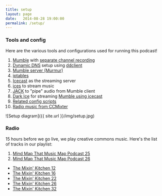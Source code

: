 ```yaml
---
title: setup
layout: page
date:   2014-08-28 19:00:00
permalink: /setup/
---
```


### Tools and config

Here are the various tools and configurations used for running this podcast!

1. [Mumble](http://mumble.sourceforge.net/) with [separate channel recording](http://blog.mumble.info/for-the-record/)
1. [Dynamic DNS](https://wiki.archlinux.org/index.php/Dynamic_DNS) setup using [ddclient](http://sourceforge.net/p/ddclient/wiki/Home/)
1. [Mumble server (Murmur)](http://mumble.sourceforge.net/Running_Murmur)
1. [iptables](https://wiki.archlinux.org/index.php/iptables)
1. [Icecast](http://icecast.org/) as the streaming server
1. [ices](http://www.icecast.org/ices.php) to stream music
1. [JACK](http://www.jackaudio.org/) to "pipe" audio from Mumble client
1. [Dark Ice](https://code.google.com/p/darkice/) for streaming [Mumble using icecast](http://www.skyehaven.net/blog/2011/03/14/mumble-icecast/)
1. [Related config scripts](https://github.com/notthetup/webuildliveserver)
1. [Radio music from CCMixter](http://ccmixter.org/)

![Setup diagram]({{ site.url }}/img/setup.jpg)

<a name="radio"></a>

### Radio

15 hours before we go live, we play creative commons music. Here's the list of tracks in our playlist:

1. [ Mind Map That Music Map Podcast 25](http://ccmixter.org/playlist/browse/15017)
2. [ Mind Map That Music Map Podcast 26](http://ccmixter.org/playlist/browse/15302)
- [The Mixin' Kitchen 12](http://beta.ccmixter.org/playlist/browse/6474)
- [The Mixin' Kitchen 16](http://beta.ccmixter.org/playlist/browse/6997)
- [The Mixin' Kitchen 22](http://beta.ccmixter.org/playlist/browse/7757)
- [The Mixin' Kitchen 26](http://beta.ccmixter.org/playlist/browse/7974)
- [The Mixin' Kitchen 32](http://beta.ccmixter.org/playlist/browse/8561)
